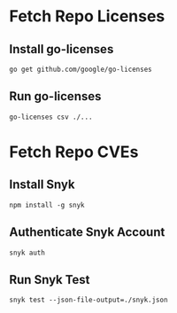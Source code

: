 # Fetch Repo Licenses
## Install go-licenses 
```go get github.com/google/go-licenses```

## Run go-licenses
```go-licenses csv ./...```

# Fetch Repo CVEs

## Install Snyk

```npm install -g snyk ```

## Authenticate Snyk Account
```snyk auth```

## Run Snyk Test
```snyk test --json-file-output=./snyk.json```